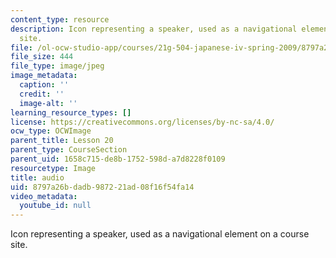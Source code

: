```yaml
---
content_type: resource
description: Icon representing a speaker, used as a navigational element on a course
  site.
file: /ol-ocw-studio-app/courses/21g-504-japanese-iv-spring-2009/8797a26bdadb987221ad08f16f54fa14_audio.jpg
file_size: 444
file_type: image/jpeg
image_metadata:
  caption: ''
  credit: ''
  image-alt: ''
learning_resource_types: []
license: https://creativecommons.org/licenses/by-nc-sa/4.0/
ocw_type: OCWImage
parent_title: Lesson 20
parent_type: CourseSection
parent_uid: 1658c715-de8b-1752-598d-a7d8228f0109
resourcetype: Image
title: audio
uid: 8797a26b-dadb-9872-21ad-08f16f54fa14
video_metadata:
  youtube_id: null
---
```

Icon representing a speaker, used as a navigational element on a course site.